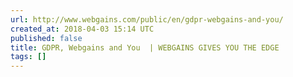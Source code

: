 ```yaml
---
url: http://www.webgains.com/public/en/gdpr-webgains-and-you/
created_at: 2018-04-03 15:14 UTC
published: false
title: GDPR, Webgains and You  | WEBGAINS GIVES YOU THE EDGE
tags: []
---
```




